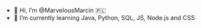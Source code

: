 - 👋 Hi, I’m @MarvelousMarcin 🇵🇱
- 🌱 I’m currently learning Java, Python, SQL, JS, Node.js and CSS




<!---
MarvelousMarcin/MarvelousMarcin is a ✨ special ✨ repository because its `README.md` (this file) appears on your GitHub profile.
You can click the Preview link to take a look at your changes.
--->
